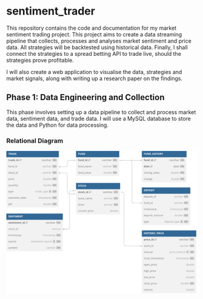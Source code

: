 # sentiment_trader

This repository contains the code and documentation for my market sentiment trading project. This project aims to create a data streaming pipeline that collects, processes and analyses market sentiment and price data. All strategies will be backtested using historical data. Finally, I shall connect the strategies to a spread betting API to trade live, should the strategies prove profitable.

I will also create a web application to visualise the data, strategies and market signals, along with writing up a research paper on the findings.

## Phase 1: Data Engineering and Collection

This phase involves setting up a data pipeline to collect and process market data, sentiment data, and trade data. I will use a MySQL database to store the data and Python for data processing.

### Relational Diagram

![](./database/relational_diagram.svg)